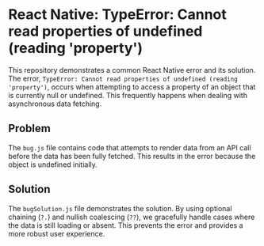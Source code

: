 # React Native: TypeError: Cannot read properties of undefined (reading 'property')

This repository demonstrates a common React Native error and its solution. The error, `TypeError: Cannot read properties of undefined (reading 'property')`, occurs when attempting to access a property of an object that is currently null or undefined.  This frequently happens when dealing with asynchronous data fetching.

## Problem
The `bug.js` file contains code that attempts to render data from an API call before the data has been fully fetched. This results in the error because the object is undefined initially.

## Solution
The `bugSolution.js` file demonstrates the solution.  By using optional chaining (`?.`) and nullish coalescing (`??`), we gracefully handle cases where the data is still loading or absent. This prevents the error and provides a more robust user experience.